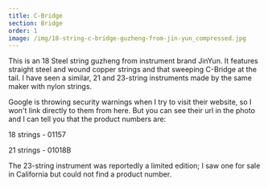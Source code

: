 ```yaml
---
title: C-Bridge
section: Bridge
order: 1
image: /img/18-string-c-bridge-guzheng-from-jin-yun_compressed.jpg
---
```

This is an 18 Steel string guzheng from instrument brand JinYun. It features straight steel and wound copper strings and that sweeping C-Bridge at the tail. I have seen a similar, 21 and 23-string instruments made by the same maker with nylon strings.

Google is throwing security warnings when I try to visit their website, so I won't link directly to them from here. But you can see their url in the photo and I can tell you that the product numbers are:

18 strings - 01157

21 strings - 01018B

The 23-string instrument was reportedly a limited edition; I saw one for sale in California but could not find a product number.
